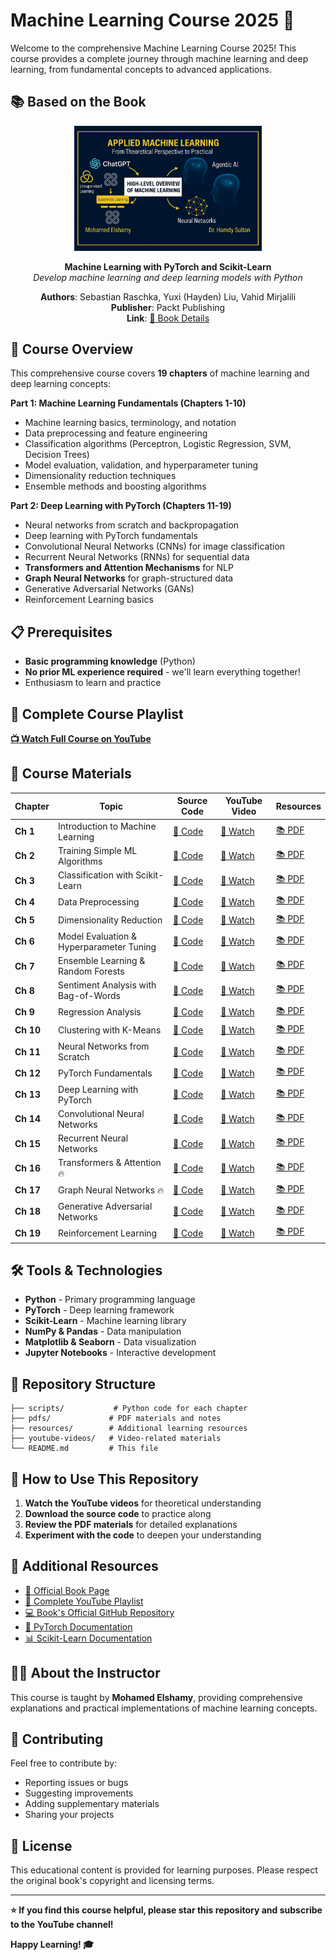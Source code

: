 # Machine Learning Course 2025 🚀

Welcome to the comprehensive Machine Learning Course 2025! This course provides a complete journey through machine learning and deep learning, from fundamental concepts to advanced applications.

## 📚 Based on the Book

<div align="center">
<img src="book-cover.png" alt="Machine Learning with PyTorch and Scikit-Learn" width="300"/>

**Machine Learning with PyTorch and Scikit-Learn**  
*Develop machine learning and deep learning models with Python*

**Authors**: Sebastian Raschka, Yuxi (Hayden) Liu, Vahid Mirjalili  
**Publisher**: Packt Publishing  
**Link**: [📖 Book Details](https://sebastianraschka.com/blog/2022/ml-pytorch-book.html)

</div>

## 🎯 Course Overview

This comprehensive course covers **19 chapters** of machine learning and deep learning concepts:

**Part 1: Machine Learning Fundamentals (Chapters 1-10)**
- Machine learning basics, terminology, and notation
- Data preprocessing and feature engineering
- Classification algorithms (Perceptron, Logistic Regression, SVM, Decision Trees)
- Model evaluation, validation, and hyperparameter tuning
- Dimensionality reduction techniques
- Ensemble methods and boosting algorithms

**Part 2: Deep Learning with PyTorch (Chapters 11-19)**
- Neural networks from scratch and backpropagation
- Deep learning with PyTorch fundamentals
- Convolutional Neural Networks (CNNs) for image classification
- Recurrent Neural Networks (RNNs) for sequential data
- **Transformers and Attention Mechanisms** for NLP
- **Graph Neural Networks** for graph-structured data
- Generative Adversarial Networks (GANs)
- Reinforcement Learning basics

## 📋 Prerequisites

- **Basic programming knowledge** (Python)
- **No prior ML experience required** - we'll learn everything together!
- Enthusiasm to learn and practice

## 🎥 Complete Course Playlist

**[📺 Watch Full Course on YouTube](https://www.youtube.com/playlist?list=PLZ42ZUInDWC7lCjsGUSd8RItbCZ6KESG9)**

## 📖 Course Materials

| Chapter | Topic | Source Code | YouTube Video | Resources |
|---------|-------|-------------|---------------|-----------|
| **Ch 1** | Introduction to Machine Learning | [📁 Code](./scripts/chapter01/) | [🎥 Watch](https://www.youtube.com/playlist?list=PLZ42ZUInDWC7lCjsGUSd8RItbCZ6KESG9) | [📚 PDF](./pdfs/chapter01.pdf) |
| **Ch 2** | Training Simple ML Algorithms | [📁 Code](./scripts/chapter02/) | [🎥 Watch](https://www.youtube.com/playlist?list=PLZ42ZUInDWC7lCjsGUSd8RItbCZ6KESG9) | [📚 PDF](./pdfs/chapter02.pdf) |
| **Ch 3** | Classification with Scikit-Learn | [📁 Code](./scripts/chapter03/) | [🎥 Watch](https://www.youtube.com/playlist?list=PLZ42ZUInDWC7lCjsGUSd8RItbCZ6KESG9) | [📚 PDF](./pdfs/chapter03.pdf) |
| **Ch 4** | Data Preprocessing | [📁 Code](./scripts/chapter04/) | [🎥 Watch](https://www.youtube.com/playlist?list=PLZ42ZUInDWC7lCjsGUSd8RItbCZ6KESG9) | [📚 PDF](./pdfs/chapter04.pdf) |
| **Ch 5** | Dimensionality Reduction | [📁 Code](./scripts/chapter05/) | [🎥 Watch](https://www.youtube.com/playlist?list=PLZ42ZUInDWC7lCjsGUSd8RItbCZ6KESG9) | [📚 PDF](./pdfs/chapter05.pdf) |
| **Ch 6** | Model Evaluation & Hyperparameter Tuning | [📁 Code](./scripts/chapter06/) | [🎥 Watch](https://www.youtube.com/playlist?list=PLZ42ZUInDWC7lCjsGUSd8RItbCZ6KESG9) | [📚 PDF](./pdfs/chapter06.pdf) |
| **Ch 7** | Ensemble Learning & Random Forests | [📁 Code](./scripts/chapter07/) | [🎥 Watch](https://www.youtube.com/playlist?list=PLZ42ZUInDWC7lCjsGUSd8RItbCZ6KESG9) | [📚 PDF](./pdfs/chapter07.pdf) |
| **Ch 8** | Sentiment Analysis with Bag-of-Words | [📁 Code](./scripts/chapter08/) | [🎥 Watch](https://www.youtube.com/playlist?list=PLZ42ZUInDWC7lCjsGUSd8RItbCZ6KESG9) | [📚 PDF](./pdfs/chapter08.pdf) |
| **Ch 9** | Regression Analysis | [📁 Code](./scripts/chapter09/) | [🎥 Watch](https://www.youtube.com/playlist?list=PLZ42ZUInDWC7lCjsGUSd8RItbCZ6KESG9) | [📚 PDF](./pdfs/chapter09.pdf) |
| **Ch 10** | Clustering with K-Means | [📁 Code](./scripts/chapter10/) | [🎥 Watch](https://www.youtube.com/playlist?list=PLZ42ZUInDWC7lCjsGUSd8RItbCZ6KESG9) | [📚 PDF](./pdfs/chapter10.pdf) |
| **Ch 11** | Neural Networks from Scratch | [📁 Code](./scripts/chapter11/) | [🎥 Watch](https://www.youtube.com/playlist?list=PLZ42ZUInDWC7lCjsGUSd8RItbCZ6KESG9) | [📚 PDF](./pdfs/chapter11.pdf) |
| **Ch 12** | PyTorch Fundamentals | [📁 Code](./scripts/chapter12/) | [🎥 Watch](https://www.youtube.com/playlist?list=PLZ42ZUInDWC7lCjsGUSd8RItbCZ6KESG9) | [📚 PDF](./pdfs/chapter12.pdf) |
| **Ch 13** | Deep Learning with PyTorch | [📁 Code](./scripts/chapter13/) | [🎥 Watch](https://www.youtube.com/playlist?list=PLZ42ZUInDWC7lCjsGUSd8RItbCZ6KESG9) | [📚 PDF](./pdfs/chapter13.pdf) |
| **Ch 14** | Convolutional Neural Networks | [📁 Code](./scripts/chapter14/) | [🎥 Watch](https://www.youtube.com/playlist?list=PLZ42ZUInDWC7lCjsGUSd8RItbCZ6KESG9) | [📚 PDF](./pdfs/chapter14.pdf) |
| **Ch 15** | Recurrent Neural Networks | [📁 Code](./scripts/chapter15/) | [🎥 Watch](https://www.youtube.com/playlist?list=PLZ42ZUInDWC7lCjsGUSd8RItbCZ6KESG9) | [📚 PDF](./pdfs/chapter15.pdf) |
| **Ch 16** | Transformers & Attention 🔥 | [📁 Code](./scripts/chapter16/) | [🎥 Watch](https://www.youtube.com/playlist?list=PLZ42ZUInDWC7lCjsGUSd8RItbCZ6KESG9) | [📚 PDF](./pdfs/chapter16.pdf) |
| **Ch 17** | Graph Neural Networks 🔥 | [📁 Code](./scripts/chapter17/) | [🎥 Watch](https://www.youtube.com/playlist?list=PLZ42ZUInDWC7lCjsGUSd8RItbCZ6KESG9) | [📚 PDF](./pdfs/chapter17.pdf) |
| **Ch 18** | Generative Adversarial Networks | [📁 Code](./scripts/chapter18/) | [🎥 Watch](https://www.youtube.com/playlist?list=PLZ42ZUInDWC7lCjsGUSd8RItbCZ6KESG9) | [📚 PDF](./pdfs/chapter18.pdf) |
| **Ch 19** | Reinforcement Learning | [📁 Code](./scripts/chapter19/) | [🎥 Watch](https://www.youtube.com/playlist?list=PLZ42ZUInDWC7lCjsGUSd8RItbCZ6KESG9) | [📚 PDF](./pdfs/chapter19.pdf) |

## 🛠️ Tools & Technologies

- **Python** - Primary programming language
- **PyTorch** - Deep learning framework
- **Scikit-Learn** - Machine learning library
- **NumPy & Pandas** - Data manipulation
- **Matplotlib & Seaborn** - Data visualization
- **Jupyter Notebooks** - Interactive development

## 📁 Repository Structure

```
├── scripts/           # Python code for each chapter
├── pdfs/             # PDF materials and notes
├── resources/        # Additional learning resources
├── youtube-videos/   # Video-related materials
└── README.md         # This file
```

## 🚀 How to Use This Repository

1. **Watch the YouTube videos** for theoretical understanding
2. **Download the source code** to practice along
3. **Review the PDF materials** for detailed explanations
4. **Experiment with the code** to deepen your understanding

## 🔗 Additional Resources

- [📖 Official Book Page](https://sebastianraschka.com/blog/2022/ml-pytorch-book.html)
- [🎥 Complete YouTube Playlist](https://www.youtube.com/playlist?list=PLZ42ZUInDWC7lCjsGUSd8RItbCZ6KESG9)
- [💻 Book's Official GitHub Repository](https://github.com/rasbt/machine-learning-book)
- [🐍 PyTorch Documentation](https://pytorch.org/docs/)
- [📊 Scikit-Learn Documentation](https://scikit-learn.org/)

## 👨‍🏫 About the Instructor

This course is taught by **Mohamed Elshamy**, providing comprehensive explanations and practical implementations of machine learning concepts.

## 🤝 Contributing

Feel free to contribute by:
- Reporting issues or bugs
- Suggesting improvements
- Adding supplementary materials
- Sharing your projects

## 📜 License

This educational content is provided for learning purposes. Please respect the original book's copyright and licensing terms.

---

**⭐ If you find this course helpful, please star this repository and subscribe to the YouTube channel!**

**Happy Learning! 🎓**
